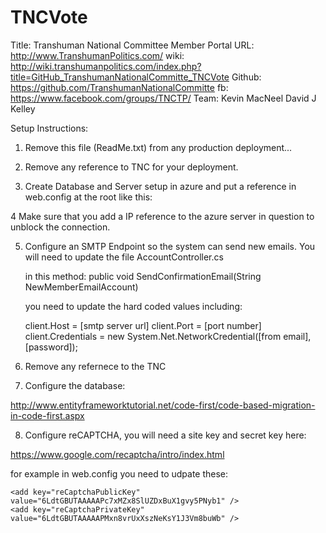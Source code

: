 # TNCVote
Title:		Transhuman National Committee Member Portal
URL:		http://www.TranshumanPolitics.com/
wiki:		http://wiki.transhumanpolitics.com/index.php?title=GitHub_TranshumanNationalCommitte_TNCVote
Github:		https://github.com/TranshumanNationalCommitte
fb:			https://www.facebook.com/groups/TNCTP/
Team:       Kevin MacNeel
			David J Kelley

Setup Instructions: 

1. Remove this file (ReadMe.txt) from any production deployment... 

2. Remove any reference to TNC for your deployment.

3. Create Database and Server setup in azure and put a reference in web.config at the root like this: 

  <connectionStrings>
    <add name="DefaultConnection" providerName="System.Data.SqlClient"
         connectionString="Server=[Server Name and IP];Database=TNCTest;User ID=[User Name];
		 Password=[PSWD];Encrypt=True;TrustServerCertificate=False;Connection Timeout=30;" 
         />
  </connectionStrings>

4 Make sure that you add a IP reference to the azure server in question to unblock the connection.

5. Configure an SMTP Endpoint so the system can send new emails.  You will need to update the file 
	AccountController.cs

	in this method:    public void SendConfirmationEmail(String NewMemberEmailAccount)

	you need to update the hard coded values including: 

	client.Host = [smtp server url]
	client.Port = [port number]
	client.Credentials = new System.Net.NetworkCredential([from email], [password]);

6. Remove any refernece to the TNC

7. Configure the database: 

http://www.entityframeworktutorial.net/code-first/code-based-migration-in-code-first.aspx

8. Configure reCAPTCHA, you will need a site key and secret key here: 

https://www.google.com/recaptcha/intro/index.html

for example in web.config you need to udpate these: 

    <add key="reCaptchaPublicKey" value="6LdtGBUTAAAAAPc7xMZx8SlUZDxBuX1gvy5PNyb1" />
    <add key="reCaptchaPrivateKey" value="6LdtGBUTAAAAAPMxn8vrUxXszNeKsY1J3Vm8buWb" />
